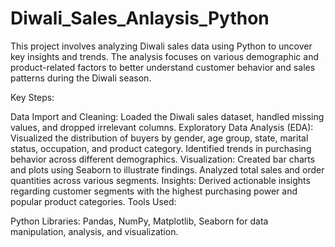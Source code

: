 # Diwali_Sales_Anlaysis_Python

This project involves analyzing Diwali sales data using Python to uncover key insights and trends. The analysis focuses on various demographic and product-related factors to better understand customer behavior and sales patterns during the Diwali season.

Key Steps:

Data Import and Cleaning: Loaded the Diwali sales dataset, handled missing values, and dropped irrelevant columns.
Exploratory Data Analysis (EDA):
Visualized the distribution of buyers by gender, age group, state, marital status, occupation, and product category.
Identified trends in purchasing behavior across different demographics.
Visualization:
Created bar charts and plots using Seaborn to illustrate findings.
Analyzed total sales and order quantities across various segments.
Insights: Derived actionable insights regarding customer segments with the highest purchasing power and popular product categories.
Tools Used:

Python Libraries: Pandas, NumPy, Matplotlib, Seaborn for data manipulation, analysis, and visualization.
